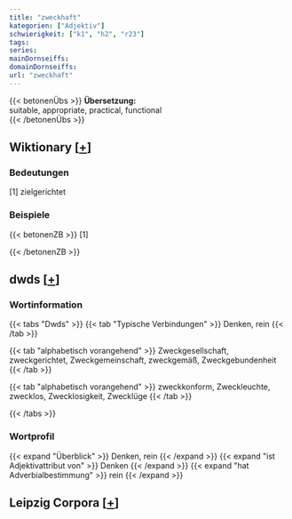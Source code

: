 ```yaml
---
title: "zweckhaft"
kategorien: ["Adjektiv"]
schwierigkeit: ["k1", "h2", "r23"]
tags:
series:
mainDornseiffs:
domainDornseiffs:
url: "zweckhaft"
---
```


{{< betonenÜbs >}}
**Übersetzung:**  
suitable, appropriate, practical, functional  
{{< /betonenÜbs >}}

## Wiktionary [[+](https://de.wiktionary.org/wiki/zweckhaft)]

### Bedeutungen
[1] zielgerichtet  

### Beispiele
{{< betonenZB >}}
[1]  

{{< /betonenZB >}}


## dwds [[+](https://www.dwds.de/wb/zweckhaft)]

### Wortinformation
{{< tabs "Dwds" >}}
{{< tab "Typische Verbindungen" >}}
Denken, rein
{{< /tab >}}

{{< tab "alphabetisch vorangehend" >}}
Zweckgesellschaft, zweckgerichtet, Zweckgemeinschaft, zweckgemäß, Zweckgebundenheit
{{< /tab >}}

{{< tab "alphabetisch vorangehend" >}}
zweckkonform, Zweckleuchte, zwecklos, Zwecklosigkeit, Zwecklüge
{{< /tab >}}

{{< /tabs >}}

### Wortprofil
{{< expand "Überblick" >}} Denken, rein {{< /expand >}}
{{< expand "ist Adjektivattribut von" >}} Denken {{< /expand >}}
{{< expand "hat Adverbialbestimmung" >}} rein {{< /expand >}}

## Leipzig Corpora [[+](https://corpora.uni-leipzig.de/en/res?word=zweckhaft&corpusId=deu_newscrawl-public_2018)]

